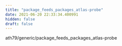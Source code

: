 ```yaml
---
title: "package_feeds_packages_atlas-probe"
date: 2021-06-20 22:33:34.400991
hidden: false
draft: false
---
```


ath79/generic/package_feeds_packages_atlas-probe

